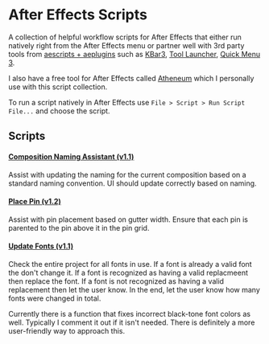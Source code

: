 # After Effects Scripts

A collection of helpful workflow scripts for After Effects that either run natively right from the After Effects menu or partner well with 3rd party tools from [aescripts + aeplugins](https://aescripts.com/) such as [KBar3](https://aescripts.com/kbar/), [Tool Launcher](https://aescripts.com/tool-launcher/), [Quick Menu 3](https://aescripts.com/quick-menu/).

I also have a free tool for After Effects called [Atheneum](https://github.com/kyletmartinez/atheneum-for-after-effects) which I personally use with this script collection.

To run a script natively in After Effects use `File > Script > Run Script File...` and choose the script.

## Scripts

#### [Composition Naming Assistant (v1.1)](/scripts/Composition%20Naming%20Assistant.jsx)

Assist with updating the naming for the current composition based on a standard
naming convention. UI should update correctly based on naming.

#### [Place Pin (v1.2)](/scripts/Place%20Pin.jsx)

Assist with pin placement based on gutter width. Ensure that each pin is parented to
the pin above it in the pin grid.

#### [Update Fonts (v1.1)](/scripts/Update%20Fonts.jsx)

Check the entire project for all fonts in use. If a font is already a valid font
the don't change it. If a font is recognized as having a valid replacmeent then replace the
font. If a font is not recognized as having a valid replacement then let the user know. In the
end, let the user know how many fonts were changed in total.

Currently there is a function that fixes incorrect black-tone font colors as well. Typically I
comment it out if it isn't needed. There is definitely a more user-friendly way to approach this.

